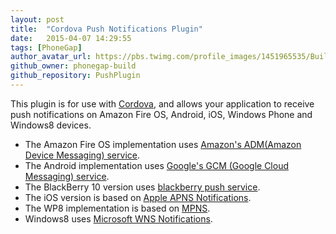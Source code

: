 ```yaml
---
layout: post
title:  "Cordova Push Notifications Plugin"
date:   2015-04-07 14:29:55
tags: [PhoneGap]
author_avatar_url: https://pbs.twimg.com/profile_images/1451965535/BuildBot-square_400x400.png
github_owner: phonegap-build
github_repository: PushPlugin
---
```


This plugin is for use with [Cordova](http://incubator.apache.org/cordova/), and allows your application to receive push notifications on Amazon Fire OS, Android, iOS, Windows Phone and Windows8 devices.
* The Amazon Fire OS implementation uses [Amazon's ADM(Amazon Device Messaging) service](https://developer.amazon.com/sdk/adm.html).
* The Android implementation uses [Google's GCM (Google Cloud Messaging) service](http://developer.android.com/guide/google/gcm/index.html).
* The BlackBerry 10 version  uses [blackberry push service](https://developer.blackberry.com/devzone/develop/platform_services/push_service_overview.html).
* The iOS version is based on [Apple APNS Notifications](http://developer.apple.com/library/mac/#documentation/NetworkingInternet/Conceptual/RemoteNotificationsPG/ApplePushService/ApplePushService.html).
* The WP8 implementation is based on [MPNS](http://msdn.microsoft.com/en-us/library/windowsphone/develop/ff402558(v=vs.105).aspx).
* Windows8 uses [Microsoft WNS Notifications](http://msdn.microsoft.com/en-us/library/windows/apps/hh913756.aspx).